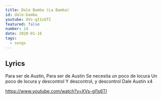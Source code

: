 ```yaml
---
title: Dale Bamba (La Bamba)
id: dale-bamba
youtube: XVs-gI1s6TI
featured: false
number: 14
date: 2020-01-16
tags:
  - songs
---
```


## Lyrics

Para ser de Austin,
Para ser de Austin
Se necesita un poco de locura
Un poco de locura y descontrol
Y descontrol, y descontrol
Dale Austin x4

https://www.youtube.com/watch?v=XVs-gI1s6TI
